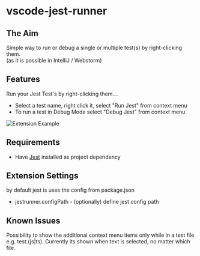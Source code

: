 # vscode-jest-runner

## The Aim

Simple way to run or debug a single or multiple test(s) by right-clicking them.  
(as it is possible in IntelliJ / Webstorm)

## Features

Run your Jest Test's by right-clicking them....  
- Select a test name, right click it, select "Run Jest" from context menu 
- To run a test in Debug Mode select "Debug Jest" from context menu
    
![Extension Example](https://github.com/firsttris/vscode-jest/raw/master/public/vscode-jest.gif)

## Requirements

- Have [Jest](https://github.com/facebook/jest) installed as project dependency

## Extension Settings
by default jest is uses the config from package.json

- jestrunner.configPath - (optionally) define jest config path


## Known Issues

Possibility to show the additional context menu items only while in a test file e.g. test.(js|ts).
Currently its shown when text is selected, no matter which file.